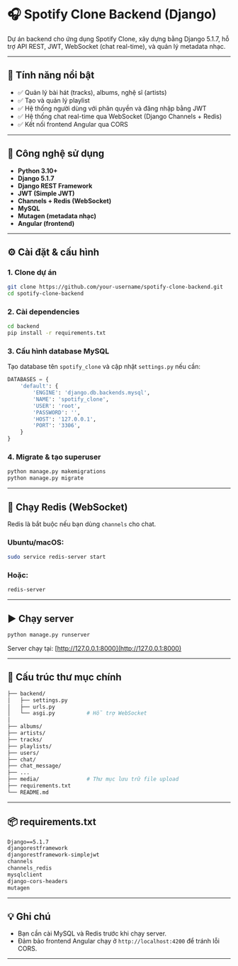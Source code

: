 # 🎧 Spotify Clone Backend (Django)

Dự án backend cho ứng dụng Spotify Clone, xây dựng bằng Django 5.1.7, hỗ trợ API REST, JWT, WebSocket (chat real-time), và quản lý metadata nhạc.

---

## 🚀 Tính năng nổi bật

- ✅ Quản lý bài hát (tracks), albums, nghệ sĩ (artists)
- ✅ Tạo và quản lý playlist
- ✅ Hệ thống người dùng với phân quyền và đăng nhập bằng JWT
- ✅ Hệ thống chat real-time qua WebSocket (Django Channels + Redis)
- ✅ Kết nối frontend Angular qua CORS

---

## 🧱 Công nghệ sử dụng

- **Python 3.10+**
- **Django 5.1.7**
- **Django REST Framework**
- **JWT (Simple JWT)**
- **Channels + Redis (WebSocket)**
- **MySQL**
- **Mutagen (metadata nhạc)**
- **Angular (frontend)**

---

## ⚙️ Cài đặt & cấu hình

### 1. Clone dự án

```bash
git clone https://github.com/your-username/spotify-clone-backend.git
cd spotify-clone-backend
```

### 2. Cài dependencies

```bash
cd backend
pip install -r requirements.txt
```

### 3. Cấu hình database MySQL

Tạo database tên `spotify_clone` và cập nhật `settings.py` nếu cần:

```python
DATABASES = {
    'default': {
        'ENGINE': 'django.db.backends.mysql',
        'NAME': 'spotify_clone',
        'USER': 'root',
        'PASSWORD': '',
        'HOST': '127.0.0.1',
        'PORT': '3306',
    }
}
```

### 4. Migrate & tạo superuser

```bash
python manage.py makemigrations
python manage.py migrate

```

---

## 🧪 Chạy Redis (WebSocket)

Redis là bắt buộc nếu bạn dùng `channels` cho chat.

### Ubuntu/macOS:

```bash
sudo service redis-server start
```

### Hoặc:

```bash
redis-server
```

---

## ▶️ Chạy server

```bash
python manage.py runserver
```

Server chạy tại: [http://127.0.0.1:8000](http://127.0.0.1:8000)

---

## 📁 Cấu trúc thư mục chính

```bash
├── backend/
│   ├── settings.py
│   ├── urls.py
│   └── asgi.py          # Hỗ trợ WebSocket
│
├── albums/
├── artists/
├── tracks/
├── playlists/
├── users/
├── chat/
├── chat_message/
├── ...
├── media/               # Thư mục lưu trữ file upload
├── requirements.txt
└── README.md
```

---

## 📦 requirements.txt

```txt
Django==5.1.7
djangorestframework
djangorestframework-simplejwt
channels
channels_redis
mysqlclient
django-cors-headers
mutagen
```

---

## 💡 Ghi chú

- Bạn cần cài MySQL và Redis trước khi chạy server.
- Đảm bảo frontend Angular chạy ở `http://localhost:4200` để tránh lỗi CORS.

---




